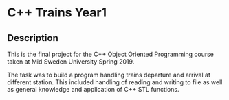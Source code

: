 # C++ Trains Year1


## Description

This is the final project for the C++ Object Oriented Programming course taken at Mid Sweden University Spring 2019.

The task was to build a program handling trains departure and arrival at different station. This included handling of reading and writing to file as well as general knowledge and application of C++ STL functions.
